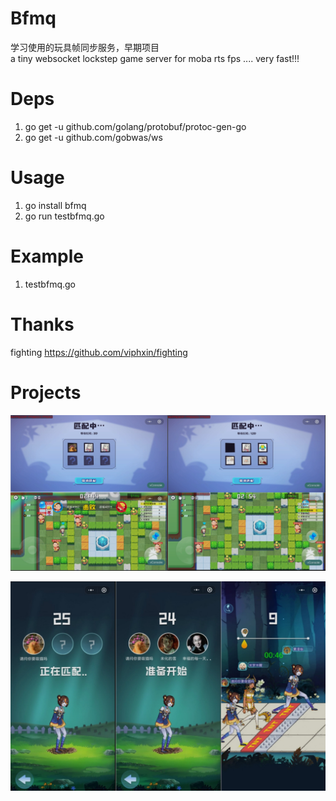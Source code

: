 # Bfmq
学习使用的玩具帧同步服务，早期项目  
a tiny websocket lockstep game server for moba rts fps ....
very fast!!!

# Deps
1.  go get -u github.com/golang/protobuf/protoc-gen-go
2.  go get -u github.com/gobwas/ws

# Usage
1.  go install bfmq
2.  go run testbfmq.go

# Example 
1.  testbfmq.go

# Thanks
fighting https://github.com/viphxin/fighting

# Projects
![demo](./img/201952-125413.jpg)

![demo](./img/201952-124235.jpg)

